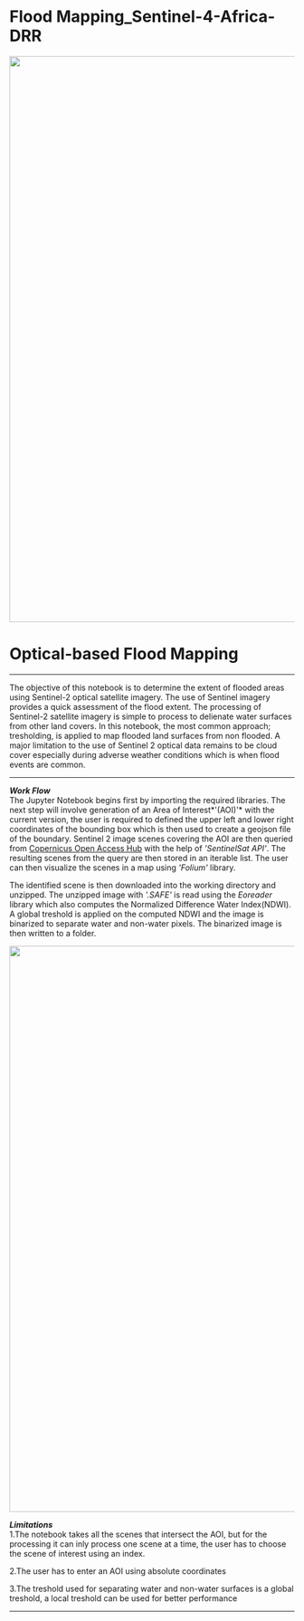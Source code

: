 # Flood Mapping_Sentinel-4-Africa-DRR
<img src="https://uni-bonn.sciebo.de/s/XjjZLJ9uB4aaPJs/download" width="1000"/>


# Optical-based Flood Mapping

***

The objective of this notebook  is to determine the extent of flooded areas using Sentinel-2 optical satellite imagery. The use of Sentinel imagery provides a quick assessment of the flood extent. The processing of Sentinel-2 satellite imagery is simple to process to delienate water surfaces from other land covers. In this notebook, the most common approach; tresholding, is applied to map flooded land surfaces from non flooded. A major limitation to the use of Sentinel 2 optical data remains to be cloud cover especially during adverse weather conditions which is when flood events are common.

***

***Work Flow***  
The Jupyter Notebook begins first by importing the required libraries. The next step will involve generation of an Area of Interest*'(AOI)'* with the current version, the user is required to defined the upper left and lower right coordinates of the bounding box which is then used to create a geojson file of the boundary. Sentinel 2 image scenes covering the AOI are then queried from <a href="https://scihub.copernicus.eu/">Copernicus Open Access Hub</a> with the help of *'SentinelSat API'*. The resulting scenes from the query are then stored in an iterable list. The user can then visualize the scenes in a map using *'Folium'* library. 

The identified scene is then downloaded into the working directory and unzipped. The unzipped image with *'.SAFE'* is read using the *Eoreader* library which also computes the Normalized Difference Water Index(NDWI).
A global treshold is applied on the computed NDWI and the image is binarized to separate water and non-water pixels. The binarized image is then written to a folder.

<img src="https://uni-bonn.sciebo.de/s/MhwRRkpp1lyfjME/download" width="1000"/>



***Limitations***  
1.The notebook takes all the scenes that intersect the AOI, but for the processing it can inly process one scene at a time, the user has to choose the scene of interest using an index.

2.The user has to enter an AOI using absolute coordinates

3.The treshold used for separating water and non-water surfaces is a global treshold, a local treshold can be used for better performance


***

